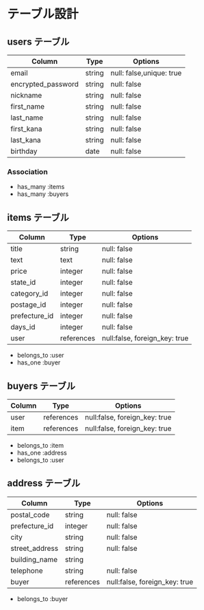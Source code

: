# テーブル設計

## users テーブル

| Column   | Type   | Options     |
| -------- | ------ | ----------- |
| email    | string |null: false,unique: true  |
| encrypted_password| string | null: false |
|nickname  | string | null: false |
|first_name| string | null: false |
|last_name | string | null: false |
|first_kana| string | null: false |
|last_kana | string | null: false |
| birthday |  date  | null: false |


### Association

- has_many :items
- has_many :buyers

## items テーブル

| Column    | Type       | Options     |
| ------    | ---------- | ----------- |
| title     | string     | null: false |
| text      | text       | null: false |
| price     | integer    | null: false |
| state_id  | integer    | null: false |
|category_id| integer    | null: false |
| postage_id| integer    | null: false |
|prefecture_id | integer | null: false |
| days_id   | integer    | null: false |
| user      | references | null:false, foreign_key: true |

- belongs_to :user
- has_one :buyer

 ## buyers テーブル

| Column    | Type       | Options     |
| ------    | ---------- | ----------- |
| user      | references | null:false, foreign_key: true |
| item      | references | null:false, foreign_key: true |

- belongs_to :item
- has_one :address
- belongs_to :user

## address テーブル

| Column       | Type       | Options     |
| ---------    | ---------- | ----------- |
|postal_code   | string     | null: false |
|prefecture_id | integer    | null: false |
| city         | string     | null: false |
|street_address| string     | null: false |
|building_name | string     |             |
|telephone     | string     | null: false |
| buyer        | references | null:false, foreign_key: true|

- belongs_to :buyer